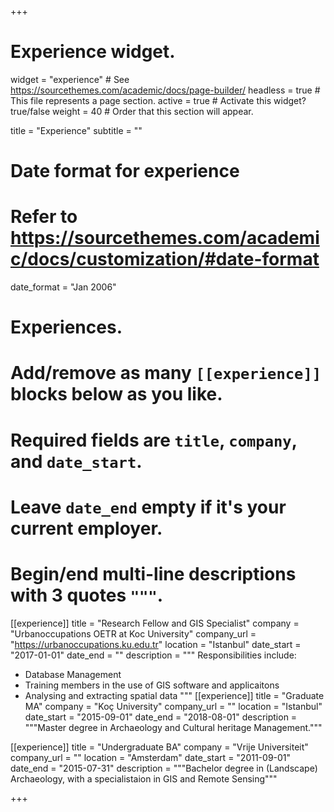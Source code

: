 +++
# Experience widget.
widget = "experience"  # See https://sourcethemes.com/academic/docs/page-builder/
headless = true  # This file represents a page section.
active = true  # Activate this widget? true/false
weight = 40  # Order that this section will appear.

title = "Experience"
subtitle = ""

# Date format for experience
#   Refer to https://sourcethemes.com/academic/docs/customization/#date-format
date_format = "Jan 2006"

# Experiences.
#   Add/remove as many `[[experience]]` blocks below as you like.
#   Required fields are `title`, `company`, and `date_start`.
#   Leave `date_end` empty if it's your current employer.
#   Begin/end multi-line descriptions with 3 quotes `"""`.
[[experience]]
  title = "Research Fellow and GIS Specialist"
  company = "Urbanoccupations OETR at Koc University"
  company_url = "https://urbanoccupations.ku.edu.tr"
  location = "Istanbul"
  date_start = "2017-01-01"
  date_end = ""
  description = """
  Responsibilities include:
  
  * Database Management
  * Training members in the use of GIS software and applicaitons
  * Analysing and extracting spatial data
  """
[[experience]]
  title = "Graduate MA"
  company = "Koç University"
  company_url = ""
  location = "Istanbul"
  date_start = "2015-09-01"
  date_end = "2018-08-01"
  description = """Master degree in Archaeology and Cultural heritage Management."""

[[experience]]
  title = "Undergraduate BA"
  company = "Vrije Universiteit"
  company_url = ""
  location = "Amsterdam"
  date_start = "2011-09-01"
  date_end = "2015-07-31"
  description = """Bachelor degree in (Landscape) Archaeology, with a specialistaion in GIS and Remote Sensing"""

+++
